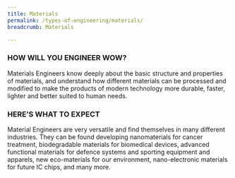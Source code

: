 ```yaml
---
title: Materials
permalink: /types-of-engineering/materials/
breadcrumb: Materials

---
```



### HOW WILL YOU ENGINEER WOW?

Materials Engineers know deeply about the basic structure and properties of materials, and understand how different materials can be processed and modified to make the products of modern technology more durable, faster, lighter and better suited to human needs.

### HERE’S WHAT TO EXPECT

Material Engineers are very versatile and find themselves in many different industries. They can be found developing nanomaterials for cancer treatment, biodegradable materials for biomedical devices, advanced functional materials for defence systems and sporting equipment and apparels, new eco-materials for our environment, nano-electronic materials for future IC chips, and many more.
